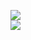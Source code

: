 [![](https://img.shields.io/badge/Made%20With-Github%20Spray-lightgrey.svg?style=for-the-badge&logo=github)](https://github.com/Annihil/github-spray#29411)  
[![](https://i.imgur.com/2DrTn0Z.gif)](https://github.com/Annihil/github-spray)